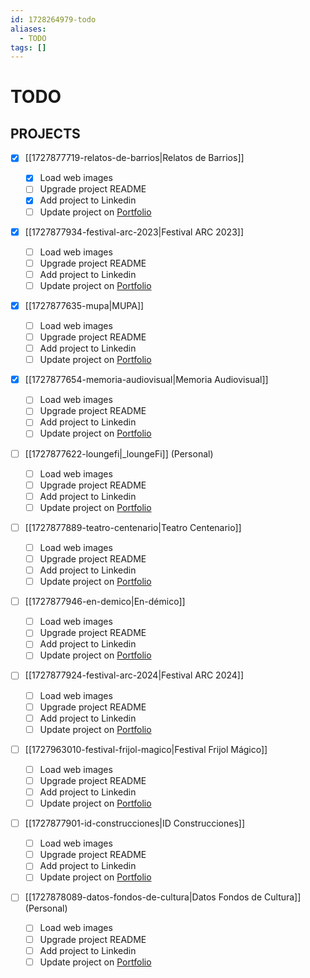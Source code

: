```yaml
---
id: 1728264979-todo
aliases:
  - TODO
tags: []
---
```


# TODO

## PROJECTS

- [x] [[1727877719-relatos-de-barrios|Relatos de Barrios]]

  - [x] Load web images
  - [ ] Upgrade project README
  - [x] Add project to Linkedin
  - [ ] Update project on [Portfolio](https://strocs.dev)

- [x] [[1727877934-festival-arc-2023|Festival ARC 2023]]

  - [ ] Load web images
  - [ ] Upgrade project README
  - [ ] Add project to Linkedin
  - [ ] Update project on [Portfolio](https://strocs.dev)

- [x] [[1727877635-mupa|MUPA]]

  - [ ] Load web images
  - [ ] Upgrade project README
  - [ ] Add project to Linkedin
  - [ ] Update project on [Portfolio](https://strocs.dev)

- [x] [[1727877654-memoria-audiovisual|Memoria Audiovisual]]

  - [ ] Load web images
  - [ ] Upgrade project README
  - [ ] Add project to Linkedin
  - [ ] Update project on [Portfolio](https://strocs.dev)

- [ ] [[1727877622-loungefi|_loungeFi]] (Personal)

  - [ ] Load web images
  - [ ] Upgrade project README
  - [ ] Add project to Linkedin
  - [ ] Update project on [Portfolio](https://strocs.dev)

- [ ] [[1727877889-teatro-centenario|Teatro Centenario]]

  - [ ] Load web images
  - [ ] Upgrade project README
  - [ ] Add project to Linkedin
  - [ ] Update project on [Portfolio](https://strocs.dev)

- [ ] [[1727877946-en-demico|En-démico]]

  - [ ] Load web images
  - [ ] Upgrade project README
  - [ ] Add project to Linkedin
  - [ ] Update project on [Portfolio](https://strocs.dev)

- [ ] [[1727877924-festival-arc-2024|Festival ARC 2024]]

  - [ ] Load web images
  - [ ] Upgrade project README
  - [ ] Add project to Linkedin
  - [ ] Update project on [Portfolio](https://strocs.dev)

- [ ] [[1727963010-festival-frijol-magico|Festival Frijol Mágico]]

  - [ ] Load web images
  - [ ] Upgrade project README
  - [ ] Add project to Linkedin
  - [ ] Update project on [Portfolio](https://strocs.dev)

- [ ] [[1727877901-id-construcciones|ID Construcciones]]

  - [ ] Load web images
  - [ ] Upgrade project README
  - [ ] Add project to Linkedin
  - [ ] Update project on [Portfolio](https://strocs.dev)

- [ ] [[1727878089-datos-fondos-de-cultura|Datos Fondos de Cultura]] (Personal)
  - [ ] Load web images
  - [ ] Upgrade project README
  - [ ] Add project to Linkedin
  - [ ] Update project on [Portfolio](https://strocs.dev)
